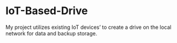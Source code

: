 # IoT-Based-Drive
My project utilizes existing IoT devices’ to create a drive on the local network for data and backup storage. 
